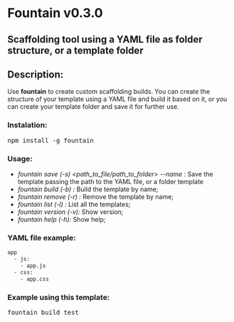 # Fountain v0.3.0

## Scaffolding tool using a YAML file as folder structure, or a template folder

## Description:
Use __fountain__ to create custom scaffolding builds. 
You can create the structure of your template using a YAML file and build it based on it, or you can create your template folder and save it for further use.

### Instalation:
<pre>npm install -g fountain </pre>

### Usage:
+ *fountain save (-s) <path_to_file/path_to_folder> --name <name>:* Save the template passing the path to the YAML file, or a folder template
+ *fountain build (-b) <name>:* Build the template by name;
+ *fountain remove (-r) <name>:* Remove the template by name;
+ *fountain list (-l) <name>:* List all the templates;
+ *fountain version (-v):* Show version;
+ *fountain help (-h):* Show help;

### YAML file example:

````bash
app
  - js:
    - app.js
  - css:
    - app.css
````

### Example using this template:
<pre>fountain build test</pre>
